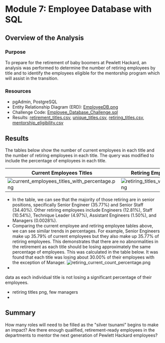 # Module 7: Employee Database with SQL

## Overview of the Analysis

### Purpose
To prepare for the retirement of baby boomers at Pewlett Hackard, an analysis was performed to determine the number of retiring employees by title and to identify the employees eligible for the mentorship program which will assist in the transition. 

### Resources
* pgAdmin, PostgreSQL
* Entity Relationship Diagram (ERD): [EmployeeDB.png](https://github.com/daniel-sh-au/UofT_DataBC_Module07_Pewlett-Hackard-Analysis/blob/main/Queries/EmployeeDB.png)
* Challenge Code: [Employee_Database_Challenge.sql](https://github.com/daniel-sh-au/UofT_DataBC_Module07_Pewlett-Hackard-Analysis/blob/main/Queries/Employee_Database_Challenge.sql)
* Results: [retirement_titles.csv](https://github.com/daniel-sh-au/UofT_DataBC_Module07_Pewlett-Hackard-Analysis/blob/main/Data/retirement_titles.csv), [unique_titles.csv](https://github.com/daniel-sh-au/UofT_DataBC_Module07_Pewlett-Hackard-Analysis/blob/main/Data/unique_titles.csv), [retiring_titles.csv](https://github.com/daniel-sh-au/UofT_DataBC_Module07_Pewlett-Hackard-Analysis/blob/main/Data/retiring_titles.csv), [mentorship_eligibility.csv](https://github.com/daniel-sh-au/UofT_DataBC_Module07_Pewlett-Hackard-Analysis/blob/main/Data/mentorship_eligibility.csv)

## Results
The tables below show the number of current employees in each title and the number of retiring employees in each title. The query was modified to include the percentage of employees in each title. 

| Current Employees Titles | Retiring Employees Titles|
| ------------------------ | ------------------------ |
| ![current_employees_titles_with_percentage.png](https://github.com/daniel-sh-au/UofT_DataBC_Module07_Pewlett-Hackard-Analysis/blob/main/Resources/current_employees_titles_with_percentage.PNG) | ![retiring_titles_with_percentage.png](https://github.com/daniel-sh-au/UofT_DataBC_Module07_Pewlett-Hackard-Analysis/blob/main/Resources/retiring_titles_with_percentage.png)

* In the table, we can see that the majority of those retiring are in senior positions, specifically Senior Engineer (35.77%) and Senior Staff (34.40%). Other retiring employees include Engineers (12.81%), Staff (10.54%), Technique Leader (4.97%), Assistant Engineers (1.50%), and Managers (0.0028%). 
* Comparing the current employee and retiring employee tables above, we can see similar trends in percentages. For example, Senior Engineers make up 35.79% of current employees but they also make up 35.77% of retiring employees. This demonstrates that there are no abnormalities in the retirement as each title should be losing approximately the same percentage of employees. This was calculated in the table below. It was found that each title was losing about 30.00% of their employees with the exception of Manager. 
  ![retiring_current_count_percentage.png](https://github.com/daniel-sh-au/UofT_DataBC_Module07_Pewlett-Hackard-Analysis/blob/main/Resources/retiring_current_count_percentage.png)
*
data as each individual title is not losing a significant percentage of their employees. 

* retiring titles png, few managers
* 


## Summary
How many roles will need to be filled as the "silver tsunami" begins to make an impact?
Are there enough qualified, retirement-ready employees in the departments to mentor the next generation of Pewlett Hackard employees?

